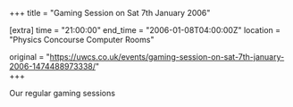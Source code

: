 +++
title = "Gaming Session on Sat 7th January 2006"

[extra]
time = "21:00:00"
end_time = "2006-01-08T04:00:00Z"
location = "Physics Concourse Computer Rooms"

original = "https://uwcs.co.uk/events/gaming-session-on-sat-7th-january-2006-1474488973338/"    
+++

Our regular gaming sessions

